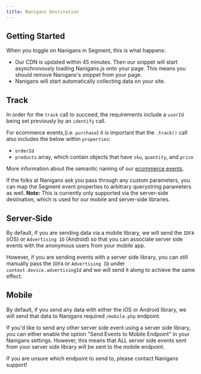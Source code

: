 ```yaml
---
title: Nanigans Destination
---
```


## Getting Started

When you toggle on Nanigans in Segment, this is what happens:

+ Our CDN is updated within 45 minutes. Then our snippet will start asynchronously loading Nanigans.js onto your page. This means you should remove Nanigans's snippet from your page.
+ Nanigans will start automatically collecting data on your site.

## Track

In order for the `track` call to succeed, the requirements include a `userId` being set previously by an `identify` call.

For ecommerce events,(i.e. `purchase`) it is important that the `.track()` call also includes the below within `properties`:
- `orderId`
- `products` array, which contain objects that have `sku`, `quantity`, and `price`

More information about the semantic naming of our [ecommerce events](/docs/connections/spec/ecommerce/v2/).

If the folks at Nanigans ask you pass through any custom parameters, you can map the Segment event properties to arbitrary querystring parameters as well. **Note:** This is currently only supported via the server-side destination, which is used for our mobile and server-side libraries.

## Server-Side

By default, if you are sending data via a mobile library, we will send the `IDFA` (iOS) or `Advertising ID` (Android) so that you can associate server side events with the anonymous users from your mobile app.

However, if you are sending events with a server side library, you can still manually pass the `IDFA` or `Advertising ID` under `context.device.advertisingId` and we will send it along to achieve the same effect.

## Mobile

By default, if you send any data with either the iOS or Android library, we will send that data to Nanigans required `/mobile.php` endpoint.

If you'd like to send any other server side event using a server side library, you can either enable the option "Send Events to Mobile Endpoint" in your Nanigans settings. However, this means that ALL server side events sent from your server side library will be sent to the mobile endpoint.

If you are unsure which endpoint to send to, please contact Nanigans support!
